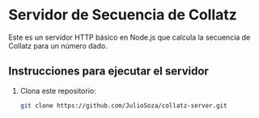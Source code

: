 # Servidor de Secuencia de Collatz

Este es un servidor HTTP básico en Node.js que calcula la secuencia de Collatz para un número dado.

## Instrucciones para ejecutar el servidor

1. Clona este repositorio:
   ```bash
   git clone https://github.com/JulioSoza/collatz-server.git
